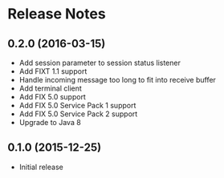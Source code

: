 Release Notes
=============


0.2.0 (2016-03-15)
------------------

- Add session parameter to session status listener
- Add FIXT 1.1 support
- Handle incoming message too long to fit into receive buffer
- Add terminal client
- Add FIX 5.0 support
- Add FIX 5.0 Service Pack 1 support
- Add FIX 5.0 Service Pack 2 support
- Upgrade to Java 8


0.1.0 (2015-12-25)
------------------

- Initial release
